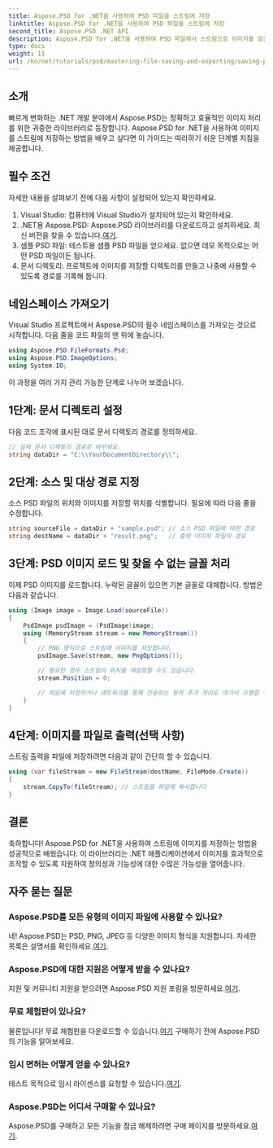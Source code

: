 ```yaml
---
title: Aspose.PSD for .NET을 사용하여 PSD 파일을 스트림에 저장
linktitle: Aspose.PSD for .NET을 사용하여 PSD 파일을 스트림에 저장
second_title: Aspose.PSD .NET API
description: Aspose.PSD for .NET을 사용하여 PSD 파일에서 스트림으로 이미지를 효율적으로 저장하는 방법을 알아보세요. 이 포괄적인 단계별 가이드는 필수 조건, 코드 및 기술을 다룹니다.
type: docs
weight: 11
url: /ko/net/tutorials/psd/mastering-file-saving-and-exporting/saving-psd-files-to-streams/
---
```

## 소개

빠르게 변화하는 .NET 개발 분야에서 Aspose.PSD는 정확하고 효율적인 이미지 처리를 위한 귀중한 라이브러리로 등장합니다. Aspose.PSD for .NET을 사용하여 이미지를 스트림에 저장하는 방법을 배우고 싶다면 이 가이드는 따라하기 쉬운 단계별 지침을 제공합니다.

## 필수 조건

자세한 내용을 살펴보기 전에 다음 사항이 설정되어 있는지 확인하세요.

1. Visual Studio: 컴퓨터에 Visual Studio가 설치되어 있는지 확인하세요.
2.  .NET용 Aspose.PSD: Aspose.PSD 라이브러리를 다운로드하고 설치하세요. 최신 버전을 찾을 수 있습니다.[여기](https://releases.aspose.com/psd/net/).
3. 샘플 PSD 파일: 테스트용 샘플 PSD 파일을 얻으세요. 없으면 데모 목적으로는 어떤 PSD 파일이든 됩니다.
4. 문서 디렉토리: 프로젝트에 이미지를 저장할 디렉토리를 만들고 나중에 사용할 수 있도록 경로를 기록해 둡니다.

## 네임스페이스 가져오기

Visual Studio 프로젝트에서 Aspose.PSD의 필수 네임스페이스를 가져오는 것으로 시작합니다. 다음 줄을 코드 파일의 맨 위에 놓습니다.

```csharp
using Aspose.PSD.FileFormats.Psd;
using Aspose.PSD.ImageOptions;
using System.IO;
```

이 과정을 여러 가지 관리 가능한 단계로 나누어 보겠습니다.

## 1단계: 문서 디렉토리 설정

다음 코드 조각에 표시된 대로 문서 디렉토리 경로를 정의하세요.

```csharp
// 실제 문서 디렉토리 경로로 바꾸세요.
string dataDir = "C:\\YourDocumentDirectory\\";
```

## 2단계: 소스 및 대상 경로 지정

소스 PSD 파일의 위치와 이미지를 저장할 위치를 식별합니다. 필요에 따라 다음 줄을 수정합니다.

```csharp
string sourceFile = dataDir + "sample.psd"; // 소스 PSD 파일에 대한 경로
string destName = dataDir + "result.png";   // 출력 이미지 파일의 경로
```

## 3단계: PSD 이미지 로드 및 찾을 수 없는 글꼴 처리

이제 PSD 이미지를 로드합니다. 누락된 글꼴이 있으면 기본 글꼴로 대체합니다. 방법은 다음과 같습니다.

```csharp
using (Image image = Image.Load(sourceFile))
{
    PsdImage psdImage = (PsdImage)image;
    using (MemoryStream stream = new MemoryStream())
    {
        // PNG 형식으로 스트림에 이미지를 저장합니다.
        psdImage.Save(stream, new PngOptions());

        // 필요한 경우 스트림의 위치를 재설정할 수도 있습니다.
        stream.Position = 0;

        // 파일에 저장하거나 네트워크를 통해 전송하는 등의 추가 처리도 여기서 수행할 수 있습니다.
    }
}
```

## 4단계: 이미지를 파일로 출력(선택 사항)

스트림 출력을 파일에 저장하려면 다음과 같이 간단히 할 수 있습니다.

```csharp
using (var fileStream = new FileStream(destName, FileMode.Create))
{
    stream.CopyTo(fileStream); // 스트림을 파일에 복사합니다
}
```

## 결론

축하합니다! Aspose.PSD for .NET을 사용하여 스트림에 이미지를 저장하는 방법을 성공적으로 배웠습니다. 이 라이브러리는 .NET 애플리케이션에서 이미지를 효과적으로 조작할 수 있도록 지원하여 창의성과 기능성에 대한 수많은 가능성을 열어줍니다.

## 자주 묻는 질문

### Aspose.PSD를 모든 유형의 이미지 파일에 사용할 수 있나요?
네! Aspose.PSD는 PSD, PNG, JPEG 등 다양한 이미지 형식을 지원합니다. 자세한 목록은 설명서를 확인하세요.[여기](https://reference.aspose.com/psd/net/).

### Aspose.PSD에 대한 지원은 어떻게 받을 수 있나요?
 지원 및 커뮤니티 지원을 받으려면 Aspose.PSD 지원 포럼을 방문하세요.[여기](https://forum.aspose.com/c/psd/34).

### 무료 체험판이 있나요?
 물론입니다! 무료 체험판을 다운로드할 수 있습니다.[여기](https://releases.aspose.com/) 구매하기 전에 Aspose.PSD의 기능을 알아보세요.

### 임시 면허는 어떻게 얻을 수 있나요?
 테스트 목적으로 임시 라이센스를 요청할 수 있습니다.[여기](https://purchase.conholdate.com/temporary-license/).

### Aspose.PSD는 어디서 구매할 수 있나요?
 Aspose.PSD를 구매하고 모든 기능을 잠금 해제하려면 구매 페이지를 방문하세요.[여기](https://purchase.conholdate.com/buy).